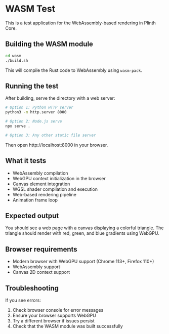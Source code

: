 # WASM Test

This is a test application for the WebAssembly-based rendering in Plinth Core.

## Building the WASM module

```bash
cd wasm
./build.sh
```

This will compile the Rust code to WebAssembly using `wasm-pack`.

## Running the test

After building, serve the directory with a web server:

```bash
# Option 1: Python HTTP server
python3 -m http.server 8000

# Option 2: Node.js serve
npx serve .

# Option 3: Any other static file server
```

Then open http://localhost:8000 in your browser.

## What it tests

- WebAssembly compilation
- WebGPU context initialization in the browser
- Canvas element integration
- WGSL shader compilation and execution
- Web-based rendering pipeline
- Animation frame loop

## Expected output

You should see a web page with a canvas displaying a colorful triangle. The triangle should render with red, green, and blue gradients using WebGPU.

## Browser requirements

- Modern browser with WebGPU support (Chrome 113+, Firefox 110+)
- WebAssembly support
- Canvas 2D context support

## Troubleshooting

If you see errors:
1. Check browser console for error messages
2. Ensure your browser supports WebGPU
3. Try a different browser if issues persist
4. Check that the WASM module was built successfully
